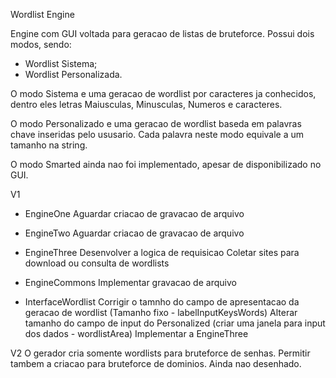 Wordlist Engine

Engine com GUI voltada para geracao de listas de bruteforce.
Possui dois modos, sendo:
- Wordlist Sistema;
- Wordlist Personalizada.

O modo Sistema e uma geracao de wordlist por caracteres ja conhecidos, dentro eles letras
Maiusculas, Minusculas, Numeros e caracteres.

O modo Personalizado e uma geracao de wordlist baseda em palavras chave inseridas pelo ususario.
Cada palavra neste modo equivale a um tamanho na string.

O modo Smarted ainda nao foi implementado, apesar de disponibilizado no GUI.

V1
- EngineOne 
    Aguardar criacao de gravacao de arquivo

- EngineTwo
    Aguardar criacao de gravacao de arquivo

- EngineThree
    Desenvolver a logica de requisicao
    Coletar sites para download ou consulta de wordlists

- EngineCommons
    Implementar gravacao de arquivo

- InterfaceWordlist
    Corrigir o tamnho do campo de apresentacao da geracao de wordlist (Tamanho fixo - labelInputKeysWords)
    Alterar tamanho do campo de input do Personalized (criar uma janela para input dos dados - wordlistArea)
    Implementar a EngineThree


V2
O gerador cria somente wordlists para bruteforce de senhas. 
Permitir tambem a criacao para bruteforce de dominios.
Ainda nao desenhado.